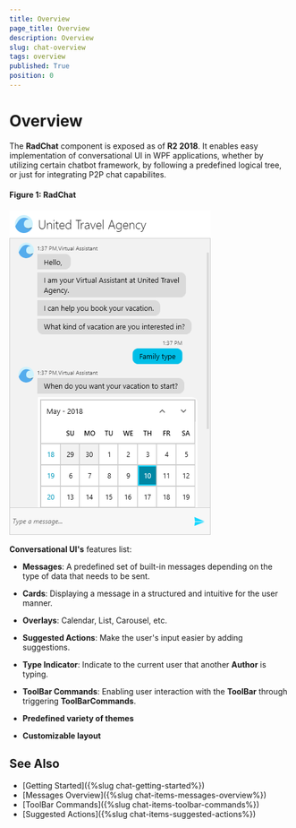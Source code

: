 ```yaml
---
title: Overview
page_title: Overview
description: Overview
slug: chat-overview
tags: overview
published: True
position: 0
---
```


# Overview

The __RadChat__ component is exposed as of __R2 2018__. It enables easy implementation of conversational UI in WPF applications, whether by utilizing certain chatbot framework, by following a predefined logical tree, or just for integrating P2P chat capabilites. 

#### __Figure 1: RadChat__

![RadChat](images/RadChat_Overview.png)

__Conversational UI's__ features list:

* __Messages__: A predefined set of built-in messages depending on the type of data that needs to be sent.

* __Cards__: Displaying a message in a structured and intuitive for the user manner.

* __Overlays__: Calendar, List, Carousel, etc. 

* __Suggested Actions__: Make the user's input easier by adding suggestions.

* __Type Indicator__: Indicate to the current user that another __Author__ is typing.

* __ToolBar Commands__: Enabling user interaction with the __ToolBar__ through triggering __ToolBarCommands__.

* __Predefined variety of themes__

* __Customizable layout__

## See Also

* [Getting Started]({%slug chat-getting-started%})
* [Messages Overview]({%slug chat-items-messages-overview%})
* [ToolBar Commands]({%slug chat-items-toolbar-commands%})
* [Suggested Actions]({%slug chat-items-suggested-actions%})



 

